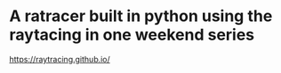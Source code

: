# A ratracer built in python using the raytacing in one weekend series
https://raytracing.github.io/